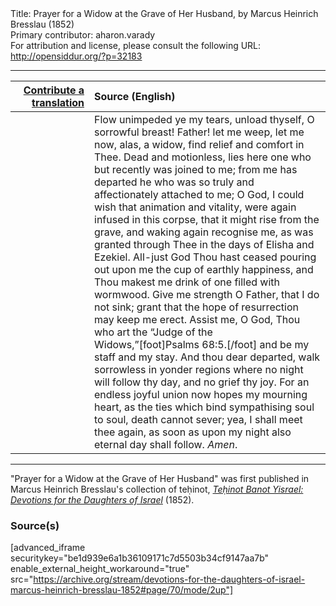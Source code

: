 <html>
<head></head>
<body>
Title: Prayer for a Widow at the Grave of Her Husband, by Marcus Heinrich Bresslau (1852)<br />
Primary contributor: aharon.varady<br />
For attribution and license, please consult the following URL: <a href="http://opensiddur.org/?p=32183">http://opensiddur.org/?p=32183</a>
<p />
<hr />

<table style="margin-left: auto;margin-right: auto;" class="draggable">
<thead><tr><th id="x" style="text-align: right;"><a href="/contributing/upload/">Contribute a translation</a></th><th style="text-align: left;">Source (English)</th></tr></thead>
<tbody>
<tr><td style="vertical-align:top;" width="25%">
<div class="liturgy"><span lang="he">

</span></div></td>
 
<td style="vertical-align:top;">
<div class="english">
Flow unimpeded ye my tears, unload thyself, O sorrowful breast! Father! let me weep, let me now, alas, a widow, find relief and comfort in Thee. Dead and motionless, lies here one who but recently was joined to me; from me has departed he who was so truly and affectionately attached to me; O God, I could wish that animation and vitality, were again infused in this corpse, that it might rise from the grave, and waking again recognise me, as was granted through Thee in the days of Elisha and Ezekiel. All-just God Thou hast ceased pouring out upon me the cup of earthly happiness, and Thou makest me drink of one filled with wormwood. Give me strength O Father, that I do not sink; grant that the hope of resurrection may keep me erect. Assist me, O God, Thou who art the “Judge of the Widows,”[foot]Psalms 68:5.[/foot] and be my staff and my stay. And thou dear departed, walk sorrowless in yonder regions where no night will follow thy day, and no grief thy joy. For an endless joyful union now hopes my mourning heart, as the ties which bind sympathising soul to soul, death cannot sever; yea, I shall meet thee again, as soon as upon my night also eternal day shall follow. <em>Amen</em>. 
</div></td></tr>
</tbody></table>

<hr />

"Prayer for a Widow at the Grave of Her Husband" was first published in Marcus Heinrich Bresslau's collection of teḥinot, <em><a href="https://opensiddur.org/compilations/sifrei-tehinot/devotions-for-the-daughters-of-israel-by-marcus-heinrich-bresslau-1852/">Teḥinot Banot Yisrael: Devotions for the Daughters of Israel</a></em> (1852).

<h3>Source(s)</h3>

[advanced_iframe securitykey="be1d939e6a1b36109171c7d5503b34cf9147aa7b" enable_external_height_workaround="true" src="https://archive.org/stream/devotions-for-the-daughters-of-israel-marcus-heinrich-bresslau-1852#page/70/mode/2up"]

&nbsp;
</body>
</html>